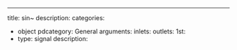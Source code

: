 ---
title: sin~
description:
categories:
 - object
pdcategory: General
arguments:
inlets:
outlets:
  1st:
  - type: signal
    description:
